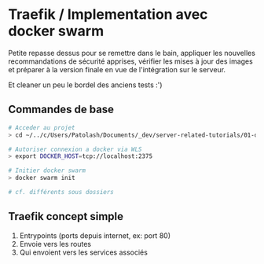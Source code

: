 # Traefik / Implementation avec docker swarm

Petite repasse dessus pour se remettre dans le bain, appliquer les nouvelles recommandations de sécurité apprises, vérifier les mises à jour des images et préparer à la version finale en vue de l'intégration sur le serveur.

Et cleaner un peu le bordel des anciens tests :')

## Commandes de base

```bash
# Acceder au projet
> cd ~/../c/Users/Patolash/Documents/_dev/server-related-tutorials/01-docker/04-my-tests/09-traefik-curated

# Autoriser connexion a docker via WLS
> export DOCKER_HOST=tcp://localhost:2375

# Initier docker swarm
> docker swarm init

# cf. différents sous dossiers
```

## Traefik concept simple

1. Entrypoints (ports depuis internet, ex: port 80)
2. Envoie vers les routes
3. Qui envoient vers les services associés
